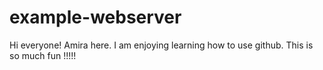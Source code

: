 # example-webserver
Hi everyone! 
Amira here. I am enjoying learning how to use github.
This is so much fun !!!!!
